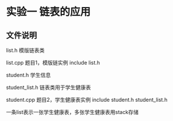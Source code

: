 # 实验一 链表的应用 

## 文件说明

list.h 模版链表类

list.cpp 题目1，模版链实例 include list.h

student.h 学生信息

student_list.h 链表类用于学生健康表

student.cpp 题目2，学生健康表实例 include student.h student_list.h

一条list表示一张学生健康表，多张学生健康表用stack存储
